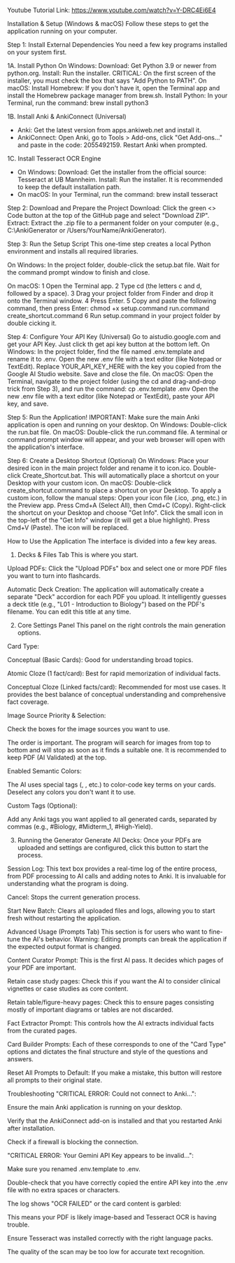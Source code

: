 Youtube Tutorial Link: 
https://www.youtube.com/watch?v=Y-DRC4Ei6E4

Installation & Setup (Windows & macOS)
Follow these steps to get the application running on your computer.

Step 1: Install External Dependencies
You need a few key programs installed on your system first.

1A. Install Python
On Windows:
Download: Get Python 3.9 or newer from python.org.
Install: Run the installer. CRITICAL: On the first screen of the installer, you must check the box that says "Add Python to PATH".
On macOS:
Install Homebrew: If you don't have it, open the Terminal app and install the Homebrew package manager from brew.sh.
Install Python: In your Terminal, run the command: brew install python3

1B. Install Anki & AnkiConnect (Universal)
- Anki: Get the latest version from apps.ankiweb.net and install it.
- AnkiConnect: Open Anki, go to Tools > Add-ons, click "Get Add-ons..." and paste in the code: 2055492159. Restart Anki when prompted.

1C. Install Tesseract OCR Engine
- On Windows:
Download: Get the installer from the official source: Tesseract at UB Mannheim.
Install: Run the installer. It is recommended to keep the default installation path.
- On macOS:
In your Terminal, run the command: brew install tesseract

Step 2: Download and Prepare the Project
Download: Click the green <> Code button at the top of the GitHub page and select "Download ZIP".
Extract: Extract the .zip file to a permanent folder on your computer (e.g., C:\AnkiGenerator or /Users/YourName/AnkiGenerator).

Step 3: Run the Setup Script
This one-time step creates a local Python environment and installs all required libraries.

On Windows:
In the project folder, double-click the setup.bat file. Wait for the command prompt window to finish and close.

On macOS:
1 Open the Terminal app.
2 Type cd (the letters c and d, followed by a space).
3 Drag your project folder from Finder and drop it onto the Terminal window.
4 Press Enter.
5 Copy and paste the following command, then press Enter:
chmod +x setup.command run.command create_shortcut.command
6 Run setup.command in your project folder by double cicking it.

Step 4: Configure Your API Key (Universal)
Go to aistudio.google.com and get your API Key. Just click th get api key button at the bottom left.
On Windows: 
In the project folder, find the file named .env.template and rename it to .env.
Open the new .env file with a text editor (like Notepad or TextEdit).
Replace YOUR_API_KEY_HERE with the key you copied from the Google AI Studio website.
Save and close the file.
On macOS: 
Open the Terminal, navigate to the project folder (using the cd and drag-and-drop trick from Step 3), and run the command: cp .env.template .env
Open the new .env file with a text editor (like Notepad or TextEdit), paste your API key, and save.

Step 5: Run the Application!
IMPORTANT: Make sure the main Anki application is open and running on your desktop.
On Windows: Double-click the run.bat file.
On macOS: Double-click the run.command file.
A terminal or command prompt window will appear, and your web browser will open with the application's interface.

Step 6: Create a Desktop Shortcut (Optional)
On Windows:
Place your desired icon in the main project folder and rename it to icon.ico.
Double-click Create_Shortcut.bat. This will automatically place a shortcut on your Desktop with your custom icon.
On macOS:
Double-click create_shortcut.command to place a shortcut on your Desktop.
To apply a custom icon, follow the manual steps:
Open your icon file (.ico, .png, etc.) in the Preview app.
Press Cmd+A (Select All), then Cmd+C (Copy).
Right-click the shortcut on your Desktop and choose "Get Info".
Click the small icon in the top-left of the "Get Info" window (it will get a blue highlight).
Press Cmd+V (Paste). The icon will be replaced.





How to Use the Application
The interface is divided into a few key areas.

1. Decks & Files Tab
This is where you start.

Upload PDFs: Click the "Upload PDFs" box and select one or more PDF files you want to turn into flashcards.

Automatic Deck Creation: The application will automatically create a separate "Deck" accordion for each PDF you upload. It intelligently guesses a deck title (e.g., "L01 - Introduction to Biology") based on the PDF's filename. You can edit this title at any time.

2. Core Settings Panel
This panel on the right controls the main generation options.

Card Type:

Conceptual (Basic Cards): Good for understanding broad topics.

Atomic Cloze (1 fact/card): Best for rapid memorization of individual facts.

Conceptual Cloze (Linked facts/card): Recommended for most use cases. It provides the best balance of conceptual understanding and comprehensive fact coverage.

Image Source Priority & Selection:

Check the boxes for the image sources you want to use.

The order is important. The program will search for images from top to bottom and will stop as soon as it finds a suitable one. It is recommended to keep PDF (AI Validated) at the top.

Enabled Semantic Colors:

The AI uses special tags (<pos>, <neg>, etc.) to color-code key terms on your cards. Deselect any colors you don't want it to use.



Custom Tags (Optional):

Add any Anki tags you want applied to all generated cards, separated by commas (e.g., #Biology, #Midterm_1, #High-Yield).



3. Running the Generator
Generate All Decks: Once your PDFs are uploaded and settings are configured, click this button to start the process.

Session Log: This text box provides a real-time log of the entire process, from PDF processing to AI calls and adding notes to Anki. It is invaluable for understanding what the program is doing.

Cancel: Stops the current generation process.

Start New Batch: Clears all uploaded files and logs, allowing you to start fresh without restarting the application.



Advanced Usage (Prompts Tab)
This section is for users who want to fine-tune the AI's behavior. Warning: Editing prompts can break the application if the expected output format is changed.

Content Curator Prompt: This is the first AI pass. It decides which pages of your PDF are important.

Retain case study pages: Check this if you want the AI to consider clinical vignettes or case studies as core content.

Retain table/figure-heavy pages: Check this to ensure pages consisting mostly of important diagrams or tables are not discarded.

Fact Extractor Prompt: This controls how the AI extracts individual facts from the curated pages.

Card Builder Prompts: Each of these corresponds to one of the "Card Type" options and dictates the final structure and style of the questions and answers.

Reset All Prompts to Default: If you make a mistake, this button will restore all prompts to their original state.




Troubleshooting
"CRITICAL ERROR: Could not connect to Anki...":

Ensure the main Anki application is running on your desktop.

Verify that the AnkiConnect add-on is installed and that you restarted Anki after installation.

Check if a firewall is blocking the connection.

"CRITICAL ERROR: Your Gemini API Key appears to be invalid...":

Make sure you renamed .env.template to .env.

Double-check that you have correctly copied the entire API key into the .env file with no extra spaces or characters.

The log shows "OCR FAILED" or the card content is garbled:

This means your PDF is likely image-based and Tesseract OCR is having trouble.

Ensure Tesseract was installed correctly with the right language packs.

The quality of the scan may be too low for accurate text recognition.
